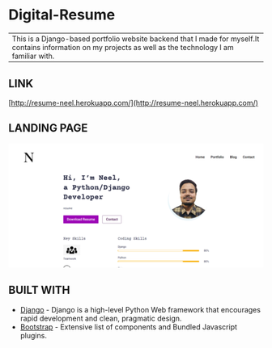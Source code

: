 # Digital-Resume

<table>
<tr>
<td>
This is a Django-based portfolio website backend that I made for myself.It contains information on my projects as well as the technology I am familiar with.
</td>
</tr>
</table>

## LINK
[http://resume-neel.herokuapp.com/](http://resume-neel.herokuapp.com/)

## LANDING PAGE

![](https://github.com/neelarya19/Digital-Resume/blob/main/Demo/portfolio.png)

## BUILT WITH

- [Django](https://docs.djangoproject.com/en/4.0/) - Django is a high-level Python Web framework that encourages rapid development and clean, pragmatic design.
- [Bootstrap](http://getbootstrap.com/) - Extensive list of components and  Bundled Javascript plugins.



